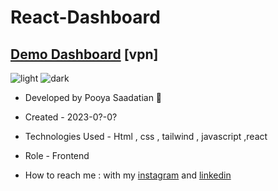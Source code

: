 # React-Dashboard
## [Demo Dashboard](https://dashboard-ruddy-ten-93.vercel.app/) [vpn]

![light](https://github.com/p-stn/dashboard/assets/63667741/3035fe97-f292-4f68-a5cb-06c93cfb0a50)
![dark](https://github.com/p-stn/dashboard/assets/63667741/4e5ea09b-abc0-4a0e-a25b-242e99571ff0)






- Developed by Pooya Saadatian 🤙

-  Created - 2023-0?-0?

- Technologies Used - Html , css , tailwind , javascript ,react 

- Role - Frontend

- How to reach me : with my [instagram](https://instagram.com/poya_saadatian) and [linkedin](https://linkedin.com/in/pooya-saadatian-35ab24278)
